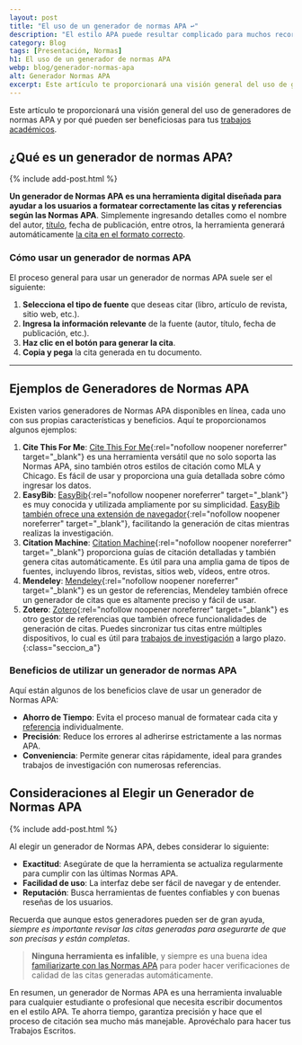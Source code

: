 ```yaml
---
layout: post
title: "El uso de un generador de normas APA ↩"
description: "El estilo APA puede resultar complicado para muchos recordar todos los detalles del formato. Aquí es donde entra un generador de Normas APA. ¡Conócelos!"
category: Blog
tags: [Presentación, Normas]
h1: El uso de un generador de normas APA
webp: blog/generador-normas-apa
alt: Generador Normas APA
excerpt: Este artículo te proporcionará una visión general del uso de generadores de normas APA y por qué pueden ser beneficiosas para tus trabajos académicos.
---
```

Este artículo te proporcionará una visión general del uso de generadores de normas APA y por qué pueden ser beneficiosas para tus [trabajos académicos](/).

## ¿Qué es un generador de normas APA?

{% include add-post.html %}

**Un generador de Normas APA es una herramienta digital diseñada para ayudar a los usuarios a formatear correctamente las citas y referencias según las Normas APA**. Simplemente ingresando detalles como el nombre del autor, [título]({{'normas-apa/titulos-y-subtitulos-normas-apa'|relative_url}} "Títulos y subtítulos normas APA"), fecha de publicación, entre otros, la herramienta generará automáticamente [la cita en el formato correcto]({{'normas-apa/citas-normas-apa'|relative_url}} "Citas normas APA").

### Cómo usar un generador de normas APA

El proceso general para usar un generador de normas APA suele ser el siguiente:

1. **Selecciona el tipo de fuente** que deseas citar (libro, artículo de revista, sitio web, etc.).
2. **Ingresa la información relevante** de la fuente (autor, título, fecha de publicación, etc.).
3. **Haz clic en el botón para generar la cita**.
4. **Copia y pega** la cita generada en tu documento.

-----

## Ejemplos de Generadores de Normas APA

Existen varios generadores de Normas APA disponibles en línea, cada uno con sus propias características y beneficios. Aquí te proporcionamos algunos ejemplos:

1. **Cite This For Me**: [Cite This For Me](https://www.citethisforme.com/){:rel="nofollow noopener noreferrer" target="_blank"} es una herramienta versátil que no solo soporta las Normas APA, sino también otros estilos de citación como MLA y Chicago. Es fácil de usar y proporciona una guía detallada sobre cómo ingresar los datos.
2. **EasyBib**: [EasyBib](https://www.easybib.com/){:rel="nofollow noopener noreferrer" target="_blank"} es muy conocida y utilizada ampliamente por su simplicidad. [EasyBib también ofrece una extensión de navegador](https://chrome.google.com/webstore/detail/easybib-toolbar/hmffdimoneaieldiddcmajhbjijmnggi?hl=es){:rel="nofollow noopener noreferrer" target="_blank"}, facilitando la generación de citas mientras realizas la investigación.
3. **Citation Machine**: [Citation Machine](https://www.citationmachine.net/){:rel="nofollow noopener noreferrer" target="_blank"} proporciona guías de citación detalladas y también genera citas automáticamente. Es útil para una amplia gama de tipos de fuentes, incluyendo libros, revistas, sitios web, vídeos, entre otros.
4. **Mendeley**: [Mendeley](https://www.mendeley.com/?interaction_required=true){:rel="nofollow noopener noreferrer" target="_blank"} es un gestor de referencias, Mendeley también ofrece un generador de citas que es altamente preciso y fácil de usar.
5. **Zotero**: [Zotero](https://www.zotero.org/){:rel="nofollow noopener noreferrer" target="_blank"} es otro gestor de referencias que también ofrece funcionalidades de generación de citas. Puedes sincronizar tus citas entre múltiples dispositivos, lo cual es útil para [trabajos de investigación]({{'investigacion-con-normas-apa-icontec'|relative_url}} "Investigaciones") a largo plazo.
{:class="seccion_a"}

### Beneficios de utilizar un generador de normas APA

Aquí están algunos de los beneficios clave de usar un generador de Normas APA:

- **Ahorro de Tiempo**: Evita el proceso manual de formatear cada cita y [referencia]({{'normas-apa/referencias-bibliograficas-normas-apa'|relative_url}} "Referencias Bibliográficas") individualmente.
- **Precisión**: Reduce los errores al adherirse estrictamente a las normas APA.
- **Conveniencia**: Permite generar citas rápidamente, ideal para grandes trabajos de investigación con numerosas referencias.

## Consideraciones al Elegir un Generador de Normas APA

{% include add-post.html %}

Al elegir un generador de Normas APA, debes considerar lo siguiente:

- **Exactitud**: Asegúrate de que la herramienta se actualiza regularmente para cumplir con las últimas Normas APA.
- **Facilidad de uso**: La interfaz debe ser fácil de navegar y de entender.
- **Reputación**: Busca herramientas de fuentes confiables y con buenas reseñas de los usuarios.

Recuerda que aunque estos generadores pueden ser de gran ayuda, *siempre es importante revisar las citas generadas para asegurarte de que son precisas y están completas*.

>**Ninguna herramienta es infalible**, y siempre es una buena idea [familiarizarte con las Normas APA]({{'normas-apa'|relative_url}} "Normas APA") para poder hacer verificaciones de calidad de las citas generadas automáticamente.

En resumen, un generador de Normas APA es una herramienta invaluable para cualquier estudiante o profesional que necesita escribir documentos en el estilo APA. Te ahorra tiempo, garantiza precisión y hace que el proceso de citación sea mucho más manejable. Aprovéchalo para hacer tus Trabajos Escritos.
